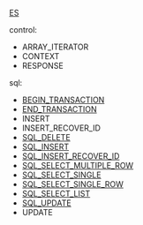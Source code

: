 [ES](README.md)

control:
* ARRAY_ITERATOR
* CONTEXT
* RESPONSE

sql:
* [BEGIN_TRANSACTION](type/BEGIN_TRANSACTION-ES.md)
* [END_TRANSACTION](type/END_TRANSACTION-ES.md)
* INSERT
* INSERT_RECOVER_ID
* [SQL_DELETE](type/SQL_DELETE-ES.md)
* [SQL_INSERT](type/SQL_INSERT-ES.md)
* [SQL_INSERT_RECOVER_ID](type/SQL_INSERT_RECOVER_ID-ES.md)
* [SQL_SELECT_MULTIPLE_ROW](type/SQL_SELECT_MULTIPLE_ROW-ES.md)
* [SQL_SELECT_SINGLE](type/SQL_SELECT_SINGLE-ES.md)
* [SQL_SELECT_SINGLE_ROW](type/SQL_SELECT_SINGLE_ROW-ES.md)
* [SQL_SELECT_LIST](type/SQL_SELECT_LIST-ES.md)
* [SQL_UPDATE](type/SQL_UPDATE-ES.md)
* UPDATE
